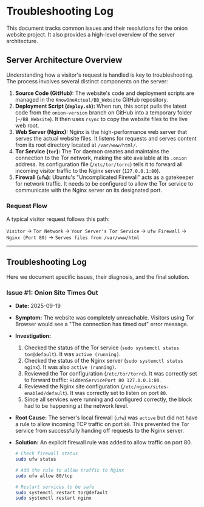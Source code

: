 # Troubleshooting Log

This document tracks common issues and their resolutions for the onion website project. It also provides a high-level overview of the server architecture.

## Server Architecture Overview

Understanding how a visitor's request is handled is key to troubleshooting. The process involves several distinct components on the server:

1.  **Source Code (GitHub):** The website's code and deployment scripts are managed in the `KnowOneActual/BB_Website` GitHub repository.
2.  **Deployment Script (`deploy.sh`):** When run, this script pulls the latest code from the `onion-version` branch on GitHub into a temporary folder (`~/BB_Website`). It then uses `rsync` to copy the website files to the live web root.
3.  **Web Server (Nginx):** Nginx is the high-performance web server that serves the actual website files. It listens for requests and serves content from its root directory located at `/var/www/html/`.
4.  **Tor Service (`tor`):** The Tor daemon creates and maintains the connection to the Tor network, making the site available at its `.onion` address. Its configuration file (`/etc/tor/torrc`) tells it to forward all incoming visitor traffic to the Nginx server (`127.0.0.1:80`).
5.  **Firewall (`ufw`):** Ubuntu's "Uncomplicated Firewall" acts as a gatekeeper for network traffic. It needs to be configured to allow the Tor service to communicate with the Nginx server on its designated port.

### Request Flow

A typical visitor request follows this path:

`Visitor` -> `Tor Network` -> `Your Server's Tor Service` -> `ufw Firewall` -> `Nginx (Port 80)` -> `Serves files from /var/www/html`

-----

## Troubleshooting Log

Here we document specific issues, their diagnosis, and the final solution.

### **Issue #1: Onion Site Times Out**

  * **Date:** 2025-09-19
  * **Symptom:** The website was completely unreachable. Visitors using Tor Browser would see a "The connection has timed out" error message.
  * **Investigation:**
    1.  Checked the status of the Tor service (`sudo systemctl status tor@default`). It was `active (running)`.
    2.  Checked the status of the Nginx server (`sudo systemctl status nginx`). It was also `active (running)`.
    3.  Reviewed the Tor configuration (`/etc/tor/torrc`). It was correctly set to forward traffic: `HiddenServicePort 80 127.0.0.1:80`.
    4.  Reviewed the Nginx site configuration (`/etc/nginx/sites-enabled/default`). It was correctly set to listen on port `80`.
    5.  Since all services were running and configured correctly, the block had to be happening at the network level.
 
  * **Root Cause:** The server's local firewall (`ufw`) was `active` but did not have a rule to allow incoming TCP traffic on port `80`. This prevented the Tor service from successfully handing off requests to the Nginx server.
 
  * **Solution:** An explicit firewall rule was added to allow traffic on port 80.
    ```bash
    # Check firewall status
    sudo ufw status

    # Add the rule to allow traffic to Nginx
    sudo ufw allow 80/tcp

    # Restart services to be safe
    sudo systemctl restart tor@default
    sudo systemctl restart nginx
    ```